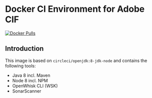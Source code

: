 # Docker CI Environment for Adobe CIF
[![Docker Pulls](https://img.shields.io/docker/pulls/adobe/commerce-cif-ci-env.svg)](https://hub.docker.com/r/adobe/commerce-cif-ci-env/)

## Introduction
This image is based on `circleci/openjdk:8-jdk-node` and contains the following tools:

* Java 8 incl. Maven
* Node 8 incl. NPM
* OpenWhisk CLI (WSK)
* SonarScanner
